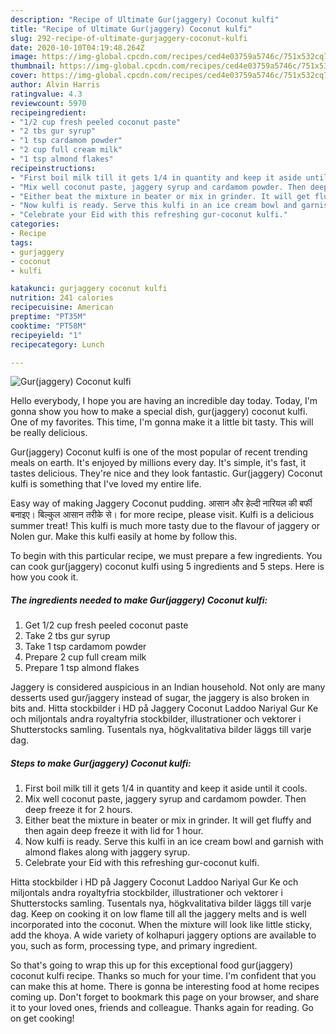 ```yaml
---
description: "Recipe of Ultimate Gur(jaggery) Coconut kulfi"
title: "Recipe of Ultimate Gur(jaggery) Coconut kulfi"
slug: 292-recipe-of-ultimate-gurjaggery-coconut-kulfi
date: 2020-10-10T04:19:48.264Z
image: https://img-global.cpcdn.com/recipes/ced4e03759a5746c/751x532cq70/gurjaggery-coconut-kulfi-recipe-main-photo.jpg
thumbnail: https://img-global.cpcdn.com/recipes/ced4e03759a5746c/751x532cq70/gurjaggery-coconut-kulfi-recipe-main-photo.jpg
cover: https://img-global.cpcdn.com/recipes/ced4e03759a5746c/751x532cq70/gurjaggery-coconut-kulfi-recipe-main-photo.jpg
author: Alvin Harris
ratingvalue: 4.3
reviewcount: 5970
recipeingredient:
- "1/2 cup fresh peeled coconut paste"
- "2 tbs gur syrup"
- "1 tsp cardamom powder"
- "2 cup full cream milk"
- "1 tsp almond flakes"
recipeinstructions:
- "First boil milk till it gets 1/4 in quantity and keep it aside until it cools."
- "Mix well coconut paste, jaggery syrup and cardamom powder. Then deep freeze it for 2 hours."
- "Either beat the mixture in beater or mix in grinder. It will get fluffy and then again deep freeze it with lid for 1 hour."
- "Now kulfi is ready. Serve this kulfi in an ice cream bowl and garnish with almond flakes along with jaggery syrup."
- "Celebrate your Eid with this refreshing gur-coconut kulfi."
categories:
- Recipe
tags:
- gurjaggery
- coconut
- kulfi

katakunci: gurjaggery coconut kulfi 
nutrition: 241 calories
recipecuisine: American
preptime: "PT35M"
cooktime: "PT58M"
recipeyield: "1"
recipecategory: Lunch

---
```



![Gur(jaggery) Coconut kulfi](https://img-global.cpcdn.com/recipes/ced4e03759a5746c/751x532cq70/gurjaggery-coconut-kulfi-recipe-main-photo.jpg)

Hello everybody, I hope you are having an incredible day today. Today, I'm gonna show you how to make a special dish, gur(jaggery) coconut kulfi. One of my favorites. This time, I'm gonna make it a little bit tasty. This will be really delicious.

Gur(jaggery) Coconut kulfi is one of the most popular of recent trending meals on earth. It's enjoyed by millions every day. It's simple, it's fast, it tastes delicious. They're nice and they look fantastic. Gur(jaggery) Coconut kulfi is something that I've loved my entire life.

Easy way of making Jaggery Coconut pudding. आसान और हेल्दी नारियल की बर्फी बनाइए। बिल्कुल आसान तरीके से। for more recipe, please visit. Kulfi is a delicious summer treat! This kulfi is much more tasty due to the flavour of jaggery or Nolen gur. Make this kulfi easily at home by follow this.


To begin with this particular recipe, we must prepare a few ingredients. You can cook gur(jaggery) coconut kulfi using 5 ingredients and 5 steps. Here is how you cook it.

<!--inarticleads1-->

##### The ingredients needed to make Gur(jaggery) Coconut kulfi:

1. Get 1/2 cup fresh peeled coconut paste
1. Take 2 tbs gur syrup
1. Take 1 tsp cardamom powder
1. Prepare 2 cup full cream milk
1. Prepare 1 tsp almond flakes


Jaggery is considered auspicious in an Indian household. Not only are many desserts used gur/jaggery instead of sugar, the jaggery is also broken in bits and. Hitta stockbilder i HD på Jaggery Coconut Laddoo Nariyal Gur Ke och miljontals andra royaltyfria stockbilder, illustrationer och vektorer i Shutterstocks samling. Tusentals nya, högkvalitativa bilder läggs till varje dag. 

<!--inarticleads2-->

##### Steps to make Gur(jaggery) Coconut kulfi:

1. First boil milk till it gets 1/4 in quantity and keep it aside until it cools.
1. Mix well coconut paste, jaggery syrup and cardamom powder. Then deep freeze it for 2 hours.
1. Either beat the mixture in beater or mix in grinder. It will get fluffy and then again deep freeze it with lid for 1 hour.
1. Now kulfi is ready. Serve this kulfi in an ice cream bowl and garnish with almond flakes along with jaggery syrup.
1. Celebrate your Eid with this refreshing gur-coconut kulfi.


Hitta stockbilder i HD på Jaggery Coconut Laddoo Nariyal Gur Ke och miljontals andra royaltyfria stockbilder, illustrationer och vektorer i Shutterstocks samling. Tusentals nya, högkvalitativa bilder läggs till varje dag. Keep on cooking it on low flame till all the jaggery melts and is well incorporated into the coconut. When the mixture will look like little sticky, add the khoya. A wide variety of kolhapuri jaggery options are available to you, such as form, processing type, and primary ingredient. 

So that's going to wrap this up for this exceptional food gur(jaggery) coconut kulfi recipe. Thanks so much for your time. I'm confident that you can make this at home. There is gonna be interesting food at home recipes coming up. Don't forget to bookmark this page on your browser, and share it to your loved ones, friends and colleague. Thanks again for reading. Go on get cooking!
